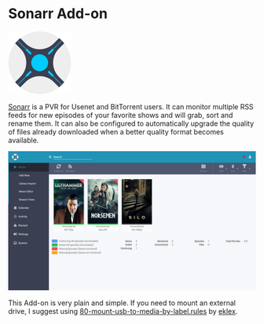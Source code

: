 # Sonarr Add-on

![image](https://raw.githubusercontent.com/hulkhaugen/hassio-addons/main/sonarr/icon.png)

[Sonarr](https://sonarr.tv/) is a PVR for Usenet and BitTorrent users. It can monitor multiple RSS feeds for new episodes of your favorite shows and will grab, sort and rename them. It can also be configured to automatically upgrade the quality of files already downloaded when a better quality format becomes available.

![image](https://raw.githubusercontent.com/hulkhaugen/hassio-addons/main/sonarr/screenshot.png)

This Add-on is very plain and simple. If you need to mount an external drive, I suggest using [80-mount-usb-to-media-by-label.rules](https://gist.github.com/eklex/c5fac345de5be9d9bc420510617c86b5) by [eklex](https://github.com/eklex). 


